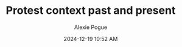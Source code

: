 ---
layout: outline
title: "Protest context past and present"
published: true
author: Alexie Pogue
date: 2024-12-19 10:52 AM
---